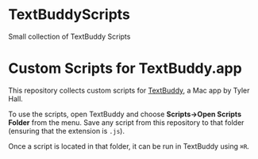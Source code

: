 # TextBuddyScripts
Small collection of TextBuddy Scripts


# Custom Scripts for TextBuddy.app

[TextBuddy]: https://textbuddy.app/

This repository collects custom scripts for [TextBuddy][], a Mac app by Tyler Hall.

To use the scripts, open TextBuddy and choose __Scripts->Open Scripts Folder__ from the menu. Save any script from this repository to that folder (ensuring that the extension is `.js`).

Once a script is located in that folder, it can be run in TextBuddy using `⌘R`.
